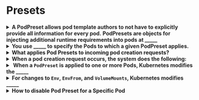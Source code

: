 # Presets 

<details>
<summary>
<b><span style="color: rgb(34, 34, 34);">A PodPreset allows pod template authors to not have to explicitly provide all information for every pod.&nbsp;</span><span style="color: rgb(34, 34, 34);">PodPresets are objects for injecting&nbsp;</span><span style="color: rgb(34, 34, 34);">additional runtime requirements&nbsp;</span><span style="color: rgb(34, 34, 34);">into pods at _____</span></b>
</summary>
creation time
</details>

<details>
<summary>
<b><span style="color: rgb(34, 34, 34);">You use _____</span><span style="color: rgb(34, 34, 34);">&nbsp;to specify the Pods to which a given PodPreset applies.</span></b>
</summary>
label selectors
</details>

<details>
<summary>
<b>What applies Pod Presets to incoming pod creation requests?</b>
</summary>
PodPreset admission controller
</details>

<details>
<summary>
<b><span style="color: rgb(34, 34, 34);">When a pod creation request occurs, the system does the following:</span></b>
</summary>
<ol><li>Retrieve all&nbsp;<code>PodPresets</code>&nbsp;available for use.</li><li>Check if the label selectors of any&nbsp;<code>PodPreset</code>&nbsp;matches the labels on the pod being created.</li><li>Attempt to merge the various resources defined by the&nbsp;<code>PodPreset</code>&nbsp;into the Pod being created.</li><li>On error, throw an event documenting the merge error on the pod, and create the pod&nbsp;<em>without</em>&nbsp;any injected resources from the&nbsp;<code>PodPreset</code>.</li><li>Annotate the resulting modified Pod spec to indicate that it has been modified by a&nbsp;<code>PodPreset</code>. The annotation is of the form&nbsp;<code>podpreset.admission.kubernetes.io/podpreset-&lt;pod-preset name&gt;: "&lt;resource version&gt;"</code>.</li></ol>
</details>

<details>
<summary>
<b><span style="color: rgb(34, 34, 34);">&nbsp;When a&nbsp;</span><code>PodPreset</code><span style="color: rgb(34, 34, 34);">&nbsp;is applied to one or more Pods, Kubernetes modifies the _____</span></b>
</summary>
<span style="color: rgb(34, 34, 34);">PodSpec</span>
</details>

<details>
<summary>
<b><span style="color: rgb(34, 34, 34);">For changes to&nbsp;</span><code>Env</code><span style="color: rgb(34, 34, 34);">,&nbsp;</span><code>EnvFrom</code><span style="color: rgb(34, 34, 34);">, and&nbsp;</span><code>VolumeMounts</code><span style="color: rgb(34, 34, 34);">, Kubernetes modifies _____</span></b>
</summary>
<span style="color: rgb(34, 34, 34);">The pod's individual container specs</span>
</details>

<details>
<summary>
<b>How to&nbsp;disable Pod Preset for a Specific Pod</b>
</summary>
<span style="color: rgb(34, 34, 34); background-color: rgba(0, 0, 0, 0.05);">podpreset.admission.kubernetes.io/exclude: "true"</span>><span style="color: rgb(34, 34, 34); background-color: rgba(0, 0, 0, 0.05);">
</span>>Add the above annotation in the Pod Spec<span style="color: rgb(34, 34, 34); background-color: rgba(0, 0, 0, 0.05);">
</span>
</details>


